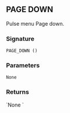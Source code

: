 ## PAGE DOWN

Pulse menu Page down.


### Signature

`PAGE_DOWN ()`


### Parameters

`None`


### Returns

\`None
\`